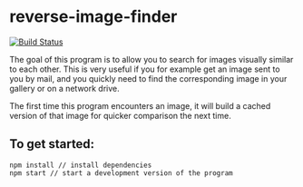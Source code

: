 # reverse-image-finder

[![Build Status](https://travis-ci.org/Glinkis/reverse-image-finder.svg?branch=master)](https://travis-ci.org/Glinkis/reverse-image-finder)

The goal of this program is to allow you to search for images visually similar to each other.
This is very useful if you for example get an image sent to you by mail, and you quickly need to find the corresponding image in your gallery or on a network drive.

The first time this program encounters an image, it will build a cached version of that image for quicker comparison the next time.

## To get started:
```
npm install // install dependencies
npm start // start a development version of the program
```
